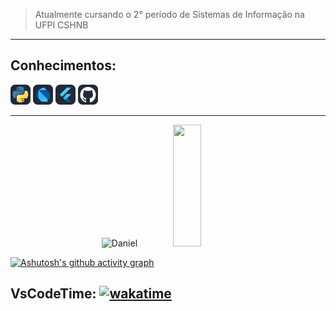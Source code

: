 
> Atualmente cursando o 2° período de Sistemas de Informação na UFPI CSHNB

----


## Conhecimentos: 
<code><img height="32" src="https://github.com/tandpfun/skill-icons/blob/main/icons/Python-Dark.svg" alt="Python"/></code>
<code><img height="32" src="https://github.com/tandpfun/skill-icons/blob/main/icons/Dart-Dark.svg" alt="Dart"/></code>
<code><img height="32"
src="https://github.com/tandpfun/skill-icons/blob/main/icons/Flutter-Dark.svg" alt="Flutter"/></code>
<code><img height="32" src="https://github.com/tandpfun/skill-icons/blob/main/icons/Github-Dark.svg" alt="Git"/></code>

---

<div align="center">
  <img width="49%" height="195px" src="https://github-readme-stats.vercel.app/api?username=KauaHenSilva&show_icons=true&count_private-true&hide_border=true&title_color=596087&icon_color=596087&text_color=ffffff&bg_color=0d1117" alt=Daniel Rodrigues Github Stats" />
<img width="30%" height="195px" src="https://github-readme-stats.vercel.app/api/top-langs/?username=KauaHenSilva&layout=compact&hide_border=true&title_color=596087&text_color=ffffff&bg_color=0d1117" />
</div>

[![Ashutosh's github activity graph](https://github-readme-activity-graph.vercel.app/graph?username=KauaHenSilva&bg_color=0d1117&color=ffffff&line=596087&point=596087&area=true&hide_border=true)](https://github.com/ashutosh00710/github-readme-activity-graph)

## VsCodeTime: [![wakatime](https://wakatime.com/badge/user/018b5cfe-36d3-4466-8597-ce88ff5435c6.svg)](https://wakatime.com/@018b5cfe-36d3-4466-8597-ce88ff5435c6)


